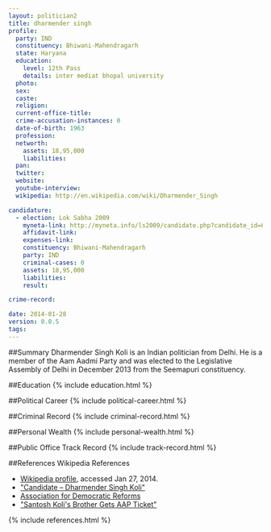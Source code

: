 ```yaml
---
layout: politician2
title: dharmender singh
profile: 
  party: IND
  constituency: Bhiwani-Mahendragarh
  state: Haryana
  education: 
    level: 12th Pass
    details: inter mediat bhopal university
  photo: 
  sex: 
  caste: 
  religion: 
  current-office-title: 
  crime-accusation-instances: 0
  date-of-birth: 1963
  profession: 
  networth: 
    assets: 18,95,000
    liabilities: 
  pan: 
  twitter: 
  website: 
  youtube-interview: 
  wikipedia: http://en.wikipedia.com/wiki/Dharmender_Singh

candidature: 
  - election: Lok Sabha 2009
    myneta-link: http://myneta.info/ls2009/candidate.php?candidate_id=6690
    affidavit-link: 
    expenses-link: 
    constituency: Bhiwani-Mahendragarh 
    party: IND
    criminal-cases: 0
    assets: 18,95,000
    liabilities: 
    result:  

crime-record: 

date: 2014-01-28
version: 0.0.5
tags: 
---
```

##Summary
Dharmender Singh Koli is an Indian politician from Delhi. He is a member of the Aam Aadmi Party and was elected to the Legislative Assembly of Delhi in December 2013 from the Seemapuri constituency.




##Education
{% include education.html %}


##Political Career
{% include political-career.html %}


##Criminal Record
{% include criminal-record.html %}


##Personal Wealth
{% include personal-wealth.html %}


##Public Office Track Record
{% include track-record.html %}


##References
Wikipedia References
- [Wikipedia profile]({{page.profile.wikipedia}}), accessed Jan 27, 2014.
- ["Candidate – Dharmender Singh Koli"][wiki1]
- [Association for Democratic Reforms][wiki2]
- ["Santosh Koli's Brother Gets AAP Ticket"][wiki3]

[wiki1]: http://myneta.info/delhi2013/candidate.php?candidate_id=100
[wiki2]: /wiki/Association_for_Democratic_Reforms
[wiki3]: http://www.highbeam.com/doc/1P3-3057156911.html


{% include references.html %}